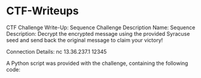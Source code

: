 # CTF-Writeups

CTF Challenge Write-Up: Sequence
Challenge Description
Name: Sequence
Description:
Decrypt the encrypted message using the provided Syracuse seed and send back the original message to claim your victory!

Connection Details:
nc 13.36.237.1 12345

A Python script was provided with the challenge, containing the following code:
